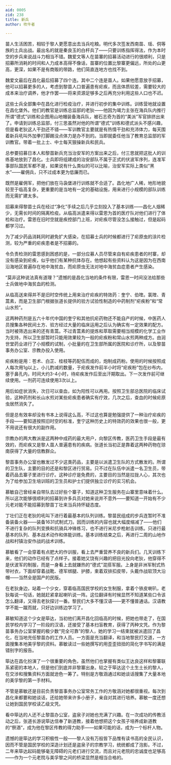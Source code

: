 ```yaml
---
aid: 0005
zid: 238
title: 新兵
author: 吹牛者

---
```




  苗人生活困苦，相较于黎人更愿意出去当兵吃粮。明代多次签发西南苗、瑶、侗等族的土兵出战。最出名的就是秦良玉的白杆兵了——只要训练指挥得法，作为本时空的步兵来说战斗力相当不错。魏爱文等人在苗寨的招募活动进行的很顺利，只是招募所消耗的时间和人力成本高得不像话，苗寨的位置比黎寨更偏远，所处的山更高，更深，如果不是有商贩的带路，他们简直连地方也找不到。

  魏爱文最后在昌化最后招募了四个连。其中二个连是苗人。如果他愿意放手招募，他可以招募更多的人，考虑到黎苗人口普遍患有疟疾，而且体质较差，需要较大的成本来治疗调养，他才作罢——将来资源足够多之后再充分利用这些人口也不迟。

  这些士兵全部集中在昌化进行检疫治疗，并进行初步的集中训练。训练营地就设置在昌化堡外。他们的教官是训练总监部的老狄——他因为竭力主张在海兵队内推行所谓“德式”训练和企图用山地帽装备海兵队，被石志奇为首的“美派”军官排挤出来了。申请到训练总监部，付三思虽然对他的所谓“德式”训练和德式派头不感兴趣，但是看老狄这人干劲还不错——军训教官主要就是有热情干劲和充沛体力，每天围着新兵吼叫外加拳打脚踢没点体力是办不到的。当即就委任他当了教育总监部的军训教官。带着一批上士、中士每天狠操新兵和民兵。

  总参要招募日本人和黎苗新兵充当治安军的方案出来之后，付三思就把这批人的训练基地放到了昌化。士兵即将组建成的治安部队不属于正式的伏波军序列，连准军事部队国民军都不是，如果说有什么类似的可以比喻，治安军实际上类似“黑水”——雇佣兵，只不过成本更为低廉而已。

  既然是雇佣军，把他们放在马袅堡进行训练就不合适了。昌化地广人稀，地形地貌较至于临高复杂，更重要的是当地有一定的基础设施，用来进行小规模的部队训练而无需扩建太多。

  招募来得黎苗士兵在经过“净化”手续之后几乎立刻投入了基本训练——昌化人烟稀少，无需长时间的隔离检疫。从临高派遣来得以雷恩为首的医疗队对他们进行了体检和治疗。雷恩在旧时空就是疾控部门上班，对疟疾尽管没怎么接触过，但是起码都学习过。

  为了减少药品消耗同时避免扩大感染，在招募士兵的时候都进行了疟原虫的涂片检测，较为严重的疟疾患者是不招募的。

  令负责检测的雷恩感到困惑的是，一部分应募人员尽管来自有疟疾患者的村寨，却没有感染到疟疾，似乎他们有某种抗体存在。他想起有些资料认为这是因为在西南沿海地区普遍存在地中海贫血，而疟原虫无法对地中海贫血症患者产生感染。

  “莫非这种说法真有道理？”遗憾的是昌化当地的条件有限，雷恩一时间没法给那些士兵做地中海贫血的检测。

  从临高送来得并不是旧时空传统上用来治疗疟疾的特效药：奎宁、伯喹。氯喹、青蒿素，而是卫生部门根据张道长提供的验方试验性制造的中药制剂“疟疾粉”和“常山水煎”。

  这两种药剂是五六十年代中国的奎宁和其他抗疟药物还不能自产的时候，中医药人员搜集各种民间土方、验方经过大量的临床运用之后认为确实有一定效果的配方。当时被筛选出来的还有青蒿。不过青蒿素的提炼和萃取需要相当规模的化学工业作为支持，所以卫生部暂时只能用效果较为一般的疟疾粉和常山水煎两种成方。由润世堂药业进行了小规模的试制，小批量的在卫生部所属的医院和诊疗所，以及黎苗事务办公室、宗教办投入使用。

  疟疾粉是用：苍术、白芷、桂枝等药配伍而成的，炮制成药粉。使用的时候按照成人每次用1g以上，小儿酌减的数量，于疟疾发作前半小时将“疟疾粉”包在纱布内，塞于鼻孔内，时间大约3-4小时，待疟疾发作后至出汗期取出。下一次发作前可继续使用。一剂药可连续使用3次以上。

  用后如症状消失，次日可以查血，如为阳性可以再用。按照卫生部总医院的临床试验，这种药剂和长山水煎对某些疟疾患者确实有疗效，几次之后，查血的时候疟原虫居然消失了。

  但是总有效率却没有书本上说得这么高，不过这也算是勉强提供了一种治疗疟疾的手段——要知道按照旧时空的标准，奎宁这种历史上的特效药的效果也很一般，更不用说还有很大的副作用。

  宗教办的两大教派是这两种中成药的最大用户，向黎区传教，医药卫生手段是最有效的，而疟疾又是黎人苗人普遍患有的疾病。张道长当初正是靠着这两种药物在琼南获得了大量的信教群众。

  黎苗事务办公室也散发过不少这类药品，主要是以派遣卫生队的方式散发的。所谓的卫生队，主要的目的还是和黎区进行贸易。只不过在队伍中派遣一名卫生员，带着药品去寨子里进行诊疗。这种诊疗是免费的，主要目的当然是拉拢人心，其次也为了给参加卫生培训班的卫生员和护士们提供独立诊疗的实习机会。

  慕敏自己曾经亲自带队去过好些个寨子，知道这种卫生服务在山寨里意味着什么。所以这次能够很顺利的招募到许多兵员对她来说并不意外——要知道一开始有不少元老对能不能招募到黎苗丁壮来当兵持怀疑态度。

  丁壮们正在老狄的吼叫下进行着最基本的队列训练。黎苗民组成的步兵连暂时不准备装备火器——装备1631式制式刀。因而训练的内容也就大幅度缩减了——他们不进行复杂的队列变换和抗骑兵冲锋练习，也不进行米尼步枪射击训练。只进行最基本的队列、基本战术动作和体能训练。基本训练结束之后，再进行二周的山地作战和村镇治安作战的战术训练。

  慕敏看了一会穿着有点肥大的作训服，看上去严重营养不良的新兵们。几天训练下来，他们的动作已经有了点样子。接着她又饶有兴趣的把目光投向老狄，他穿得不是伏波军的制服，而是一身看上去就嫌热的“德式”混搭军服。上身是非洲军制式热带衬衣，下面却穿着战靴、德军绑腿、护膝，束着双排扣皮带，头戴作战软顶大沿帽——当然全是国产的民版。

  在老狄身边，站着一个少女，穿着临高国民学校的女生制服，拿着个铁皮喇叭，老狄每说一句话，她就赶紧拿起喇叭说一阵。这位翻译有时候显然不知道某些口令该怎么翻译，又得去老狄探讨一番。黎民们大多不懂汉语——更不懂普通话。汉语教学不能一蹴而就，只好边训练边学习了。

  慕敏知道这个少女是筚达，当初他们离开昌化回临高的时候，把她也带走了，在国民学校内学习了一阶段的汉语，还接受了基本扫盲教育，获得了丙种文凭。作为黎苗事务办公室掌握的极少数“完全可靠”的黎人，她的学习一结束就被派遣回了昌化，在当地充任黎苗办的工作人员。一方面是充当翻译，和当地黎民打交道，一方面搜集本地美孚黎的资料。慕敏读过一些她撰写的用歪歪扭扭的简化字书写的满是错别字的报告。

  筚达在昌化扮演了一个很重要的角色，虽然他们也掌握有类似王达良这样和黎寨联系紧密的本地人，但是他们到底并非黎寨出身。较之于筚达这个土生土长的黎人，在交涉和搜集资料方面就逊色一筹了。特别是方敬涵通过和她谈话搜集了大量本地的美孚黎的第一手材料。

  不管是慕敏还是目前负责黎苗事务办公室常务工作的方敬涵对她都很重视。每次到昌化来都要和她谈话，还给她带来许多小册子，亲自对其进行培养。慕敏一度还想让她到国民学校读乙级文凭。

  看中筚达的人还不止黎苗办公室，盗泉子对她也充满了兴趣。在一次成功的传教活动之后，张道长游说筚达信奉了新道教，接着他想把这个女孩子培养成新道教的“祭酒”，成为他在黎区传教的得力助手——如果可能的话，成为一个标杆人物。

  遗憾的是筚达的学习积极性一般——黎人没有万般皆下品惟有读书高的全民认识，因而不管是国民学校的深造计划还是盗泉子的宗教学习，统统都成了泡影。不过，二年来筚达起码能够毫无障碍的元老们进行交流，而且对元老院的忠诚度也足够高——作为一个元老院与美孚黎之间的桥梁显然是相当合格的。



